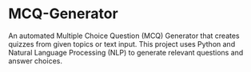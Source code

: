 # MCQ-Generator
An automated Multiple Choice Question (MCQ) Generator that creates quizzes from given topics or text input. This project uses Python and Natural Language Processing (NLP) to generate relevant questions and answer choices.
